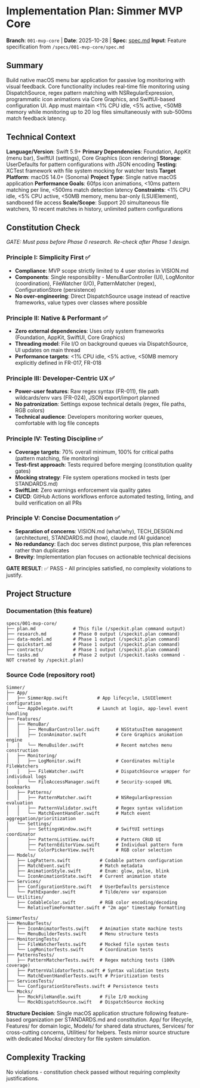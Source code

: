 # Implementation Plan: Simmer MVP Core

**Branch**: `001-mvp-core` | **Date**: 2025-10-28 | **Spec**: [spec.md](spec.md)
**Input**: Feature specification from `/specs/001-mvp-core/spec.md`

## Summary

Build native macOS menu bar application for passive log monitoring with visual feedback. Core functionality includes real-time file monitoring using DispatchSource, regex pattern matching with NSRegularExpression, programmatic icon animations via Core Graphics, and SwiftUI-based configuration UI. App must maintain <1% CPU idle, <5% active, <50MB memory while monitoring up to 20 log files simultaneously with sub-500ms match feedback latency.

## Technical Context

**Language/Version**: Swift 5.9+
**Primary Dependencies**: Foundation, AppKit (menu bar), SwiftUI (settings), Core Graphics (icon rendering)
**Storage**: UserDefaults for pattern configurations with JSON encoding
**Testing**: XCTest framework with file system mocking for watcher tests
**Target Platform**: macOS 14.0+ (Sonoma)
**Project Type**: Single native macOS application
**Performance Goals**: 60fps icon animations, <10ms pattern matching per line, <500ms match detection latency
**Constraints**: <1% CPU idle, <5% CPU active, <50MB memory, menu bar-only (LSUIElement), sandboxed file access
**Scale/Scope**: Support 20 simultaneous file watchers, 10 recent matches in history, unlimited pattern configurations

## Constitution Check

*GATE: Must pass before Phase 0 research. Re-check after Phase 1 design.*

### Principle I: Simplicity First ✅
- **Compliance**: MVP scope strictly limited to 4 user stories in VISION.md
- **Components**: Single responsibility - MenuBarController (UI), LogMonitor (coordination), FileWatcher (I/O), PatternMatcher (regex), ConfigurationStore (persistence)
- **No over-engineering**: Direct DispatchSource usage instead of reactive frameworks, value types over classes where possible

### Principle II: Native & Performant ✅
- **Zero external dependencies**: Uses only system frameworks (Foundation, AppKit, SwiftUI, Core Graphics)
- **Threading model**: File I/O on background queues via DispatchSource, UI updates on main thread
- **Performance targets**: <1% CPU idle, <5% active, <50MB memory explicitly defined in FR-017, FR-018

### Principle III: Developer-Centric UX ✅
- **Power-user features**: Raw regex syntax (FR-011), file path wildcards/env vars (FR-024), JSON export/import planned
- **No patronization**: Settings expose technical details (regex, file paths, RGB colors)
- **Technical audience**: Developers monitoring worker queues, comfortable with log file concepts

### Principle IV: Testing Discipline ✅
- **Coverage targets**: 70% overall minimum, 100% for critical paths (pattern matching, file monitoring)
- **Test-first approach**: Tests required before merging (constitution quality gates)
- **Mocking strategy**: File system operations mocked in tests (per STANDARDS.md)
- **SwiftLint**: Zero warnings enforcement via quality gates
- **CI/CD**: GitHub Actions workflows enforce automated testing, linting, and build verification on all PRs

### Principle V: Concise Documentation ✅
- **Separation of concerns**: VISION.md (what/why), TECH_DESIGN.md (architecture), STANDARDS.md (how), claude.md (AI guidance)
- **No redundancy**: Each doc serves distinct purpose, this plan references rather than duplicates
- **Brevity**: Implementation plan focuses on actionable technical decisions

**GATE RESULT**: ✅ PASS - All principles satisfied, no complexity violations to justify.

## Project Structure

### Documentation (this feature)

```text
specs/001-mvp-core/
├── plan.md              # This file (/speckit.plan command output)
├── research.md          # Phase 0 output (/speckit.plan command)
├── data-model.md        # Phase 1 output (/speckit.plan command)
├── quickstart.md        # Phase 1 output (/speckit.plan command)
├── contracts/           # Phase 1 output (/speckit.plan command)
└── tasks.md             # Phase 2 output (/speckit.tasks command - NOT created by /speckit.plan)
```

### Source Code (repository root)

```text
Simmer/
├── App/
│   ├── SimmerApp.swift           # App lifecycle, LSUIElement configuration
│   └── AppDelegate.swift         # Launch at login, app-level event handling
├── Features/
│   ├── MenuBar/
│   │   ├── MenuBarController.swift      # NSStatusItem management
│   │   ├── IconAnimator.swift           # Core Graphics animation engine
│   │   └── MenuBuilder.swift            # Recent matches menu construction
│   ├── Monitoring/
│   │   ├── LogMonitor.swift             # Coordinates multiple FileWatchers
│   │   ├── FileWatcher.swift            # DispatchSource wrapper for individual logs
│   │   └── FileAccessManager.swift      # Security-scoped URL bookmarks
│   ├── Patterns/
│   │   ├── PatternMatcher.swift         # NSRegularExpression evaluation
│   │   ├── PatternValidator.swift       # Regex syntax validation
│   │   └── MatchEventHandler.swift      # Match event aggregation/prioritization
│   └── Settings/
│       ├── SettingsWindow.swift         # SwiftUI settings coordinator
│       ├── PatternListView.swift        # Pattern CRUD UI
│       ├── PatternEditorView.swift      # Individual pattern form
│       └── ColorPickerView.swift        # RGB color selection
├── Models/
│   ├── LogPattern.swift           # Codable pattern configuration
│   ├── MatchEvent.swift           # Match metadata
│   ├── AnimationStyle.swift       # Enum: glow, pulse, blink
│   └── IconAnimationState.swift   # Current animation state
├── Services/
│   ├── ConfigurationStore.swift   # UserDefaults persistence
│   └── PathExpander.swift         # Tilde/env var expansion
└── Utilities/
    ├── CodableColor.swift         # RGB color encoding/decoding
    └── RelativeTimeFormatter.swift # "2m ago" timestamp formatting

SimmerTests/
├── MenuBarTests/
│   ├── IconAnimatorTests.swift    # Animation state machine tests
│   └── MenuBuilderTests.swift     # Menu structure tests
├── MonitoringTests/
│   ├── FileWatcherTests.swift     # Mocked file system tests
│   └── LogMonitorTests.swift      # Coordination tests
├── PatternsTests/
│   ├── PatternMatcherTests.swift  # Regex matching tests (100% coverage)
│   ├── PatternValidatorTests.swift # Syntax validation tests
│   └── MatchEventHandlerTests.swift # Prioritization tests
├── ServicesTests/
│   └── ConfigurationStoreTests.swift # Persistence tests
└── Mocks/
    ├── MockFileHandle.swift       # File I/O mocking
    └── MockDispatchSource.swift   # DispatchSource mocking
```

**Structure Decision**: Single macOS application structure following feature-based organization per STANDARDS.md and constitution. App/ for lifecycle, Features/ for domain logic, Models/ for shared data structures, Services/ for cross-cutting concerns, Utilities/ for helpers. Tests mirror source structure with dedicated Mocks/ directory for file system simulation.

## Complexity Tracking

No violations - constitution check passed without requiring complexity justifications.
